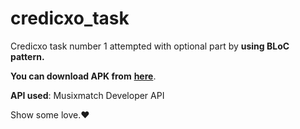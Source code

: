 # credicxo_task

Credicxo task number 1 attempted with optional part by **using BLoC pattern.**

**You can download APK from** [**here**](https://drive.google.com/file/d/1cNkYM_ZCLNBuraMJGXekKbhlpdtvtuzc/view?usp=sharing).


**API used**: Musixmatch Developer API

Show some love.❤️

